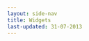 ```yaml
---
layout: side-nav
title: Widgets
last-updated: 31-07-2013
---
```


<!-- This Page exists for the creation of the sub-menu only and is not displayed on the site -->